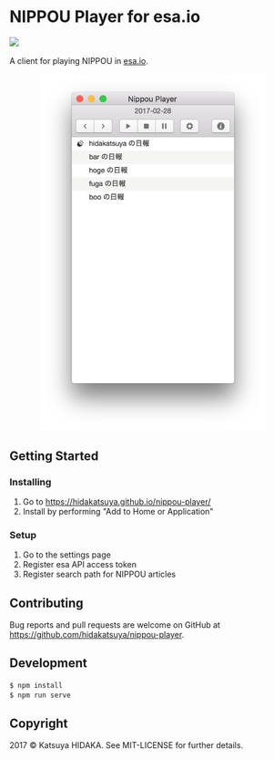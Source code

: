 # NIPPOU Player for esa.io

[![](https://github.com/hidakatsuya/nippou-player/workflows/Test/badge.svg)](https://github.com/hidakatsuya/nippou-player/actions?query=branch%3Amaster)

A client for playing NIPPOU in [esa.io](https://esa.io).

<p align="center">
  <img src="image.png" width="400" />
</p>

## Getting Started

### Installing

1. Go to https://hidakatsuya.github.io/nippou-player/
2. Install by performing "Add to Home or Application"

### Setup

1. Go to the settings page
2. Register esa API access token
3. Register search path for NIPPOU articles

## Contributing

Bug reports and pull requests are welcome on GitHub at https://github.com/hidakatsuya/nippou-player.

## Development

```bash
$ npm install
$ npm run serve
```

## Copyright

2017 &copy; Katsuya HIDAKA. See MIT-LICENSE for further details.
